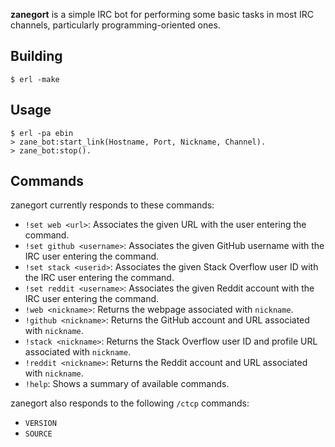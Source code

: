 **zanegort** is a simple IRC bot for performing some basic tasks in most IRC
channels, particularly programming-oriented ones.

## Building

    $ erl -make

## Usage

    $ erl -pa ebin
    > zane_bot:start_link(Hostname, Port, Nickname, Channel).
    > zane_bot:stop().

## Commands

zanegort currently responds to these commands:

* `!set web <url>`: Associates the given URL with the user entering the
  command.
* `!set github <username>`: Associates the given GitHub username with the IRC
  user entering the command.
* `!set stack <userid>`: Associates the given Stack Overflow user ID with the
  IRC user entering the command.
* `!set reddit <username>`: Associates the given Reddit account with the IRC
  user entering the command.
* `!web <nickname>`: Returns the webpage associated with `nickname`.
* `!github <nickname>`: Returns the GitHub account and URL associated with
  `nickname`.
* `!stack <nickname>`: Returns the Stack Overflow user ID and profile URL
  associated with `nickname`.
* `!reddit <nickname>`: Returns the Reddit account and URL associated with
  `nickname`.
* `!help`: Shows a summary of available commands.

zanegort also responds to the following `/ctcp` commands:

* `VERSION`
* `SOURCE`
